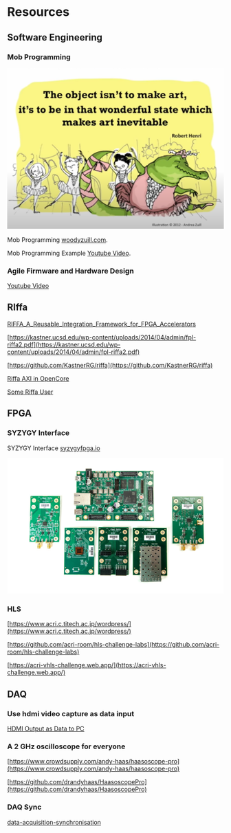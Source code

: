 # Resources

## Software Engineering

### Mob Programming

![mob](images/2025/Screenshot%20from%202024-09-12%2012-18-24.png)

Mob Programming
[woodyzuill.com](https://woodyzuill.com/).

Mob Programming Example
[Youtube Video](https://www.youtube.com/watch?v=p_pvslS4gEI&t=4s).

### Agile Firmware and Hardware Design

[Youtube Video](https://www.youtube.com/watch?v=rG4rC5oLx7Y&t=1s)

## RIffa

[RIFFA_A_Reusable_Integration_Framework_for_FPGA_Accelerators](https://www.researchgate.net/publication/261396774_RIFFA_A_Reusable_Integration_Framework_for_FPGA_Accelerators)

[https://kastner.ucsd.edu/wp-content/uploads/2014/04/admin/fpl-riffa2.pdf](https://kastner.ucsd.edu/wp-content/uploads/2014/04/admin/fpl-riffa2.pdf)

[https://github.com/KastnerRG/riffa](https://github.com/KastnerRG/riffa)

[Riffa AXI in OpenCore](https://opencores.org/websvn/listing?repname=qaz_libs&path=%2Fqaz_libs%2Ftrunk%2FPCIe%2Fsrc%2FRIFFA%2F&rev=43)

[Some Riffa User](https://gitlab.in2p3.fr/csantos/apc/WA105/ml605-parisroc-wa105-firmware/-/tree/master/src)

## FPGA

### SYZYGY Interface

SYZYGY Interface [syzygyfpga.io](https://syzygyfpga.io/)

![Opal Kelly](images/2025/syzygy-brain-peripherals_jpg_md-xl.jpg)

### HLS

[https://www.acri.c.titech.ac.jp/wordpress/](https://www.acri.c.titech.ac.jp/wordpress/)

[https://github.com/acri-room/hls-challenge-labs](https://github.com/acri-room/hls-challenge-labs)

[https://acri-vhls-challenge.web.app/](https://acri-vhls-challenge.web.app/)

## DAQ

### Use hdmi video capture as data input

[HDMI Output as Data to PC](https://github.com/steve-m/hsdaoh)

### A 2 GHz oscilloscope for everyone

[https://www.crowdsupply.com/andy-haas/haasoscope-pro](https://www.crowdsupply.com/andy-haas/haasoscope-pro)

[https://github.com/drandyhaas/HaasoscopePro](https://github.com/drandyhaas/HaasoscopePro)

### DAQ Sync

[data-acquisition-synchronisation](https://dewesoft.com/blog/data-acquisition-synchronisation)



